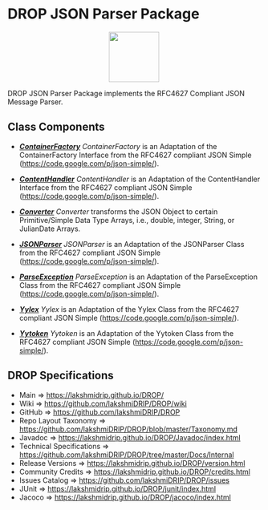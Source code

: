 # DROP JSON Parser Package

<p align="center"><img src="https://github.com/lakshmiDRIP/DROP/blob/master/DRIP_Logo.gif?raw=true" width="100"></p>

DROP JSON Parser Package implements the RFC4627 Compliant JSON Message Parser.


## Class Components

 * [***ContainerFactory***](https://github.com/lakshmiDRIP/DROP/tree/master/src/main/java/org/drip/json/parser/ContainerFactory.java)
 <i>ContainerFactory</i> is an Adaptation of the ContainerFactory Interface from the RFC4627 compliant JSON
 Simple (https://code.google.com/p/json-simple/).

 * [***ContentHandler***](https://github.com/lakshmiDRIP/DROP/tree/master/src/main/java/org/drip/json/parser/ContentHandler.java)
 <i>ContentHandler</i> is an Adaptation of the ContentHandler Interface from the RFC4627 compliant JSON
 Simple (https://code.google.com/p/json-simple/).

 * [***Converter***](https://github.com/lakshmiDRIP/DROP/tree/master/src/main/java/org/drip/json/parser/Converter.java)
 <i>Converter</i> transforms the JSON Object to certain Primitive/Simple Data Type Arrays, i.e., double,
 integer, String, or JulianDate Arrays.

 * [***JSONParser***](https://github.com/lakshmiDRIP/DROP/tree/master/src/main/java/org/drip/json/parser/JSONParser.java)
 <i>JSONParser</i> is an Adaptation of the JSONParser Class from the RFC4627 compliant JSON Simple (https://code.google.com/p/json-simple/).

 * [***ParseException***](https://github.com/lakshmiDRIP/DROP/tree/master/src/main/java/org/drip/json/parser/ParseException.java)
 <i>ParseException</i> is an Adaptation of the ParseException Class from the RFC4627 compliant JSON Simple (https://code.google.com/p/json-simple/).

 * [***Yylex***](https://github.com/lakshmiDRIP/DROP/tree/master/src/main/java/org/drip/json/parser/Yylex.java)
 <i>Yylex</i> is an Adaptation of the Yylex Class from the RFC4627 compliant JSON Simple 
 (https://code.google.com/p/json-simple/).

 * [***Yytoken***](https://github.com/lakshmiDRIP/DROP/tree/master/src/main/java/org/drip/json/parser/Yytoken.java)
 <i>Yytoken</i> is an Adaptation of the Yytoken Class from the RFC4627 compliant JSON Simple
 (https://code.google.com/p/json-simple/).


## DROP Specifications

 * Main                     => https://lakshmidrip.github.io/DROP/
 * Wiki                     => https://github.com/lakshmiDRIP/DROP/wiki
 * GitHub                   => https://github.com/lakshmiDRIP/DROP
 * Repo Layout Taxonomy     => https://github.com/lakshmiDRIP/DROP/blob/master/Taxonomy.md
 * Javadoc                  => https://lakshmidrip.github.io/DROP/Javadoc/index.html
 * Technical Specifications => https://github.com/lakshmiDRIP/DROP/tree/master/Docs/Internal
 * Release Versions         => https://lakshmidrip.github.io/DROP/version.html
 * Community Credits        => https://lakshmidrip.github.io/DROP/credits.html
 * Issues Catalog           => https://github.com/lakshmiDRIP/DROP/issues
 * JUnit                    => https://lakshmidrip.github.io/DROP/junit/index.html
 * Jacoco                   => https://lakshmidrip.github.io/DROP/jacoco/index.html
